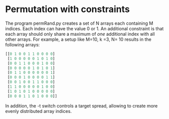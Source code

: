 # Permutation with constraints
The program permRand.py creates a set of N arrays each containing M indices. Each index can have the value 0 or 1. An additional constraint is that each array should only share a maximum of *one* additional index with all other arrays. For example, a setup like M=10, k =3, N= 10 results in the following arrays:

```python
[[0 1 0 0 1 1 0 0 0 0]
 [1 0 0 0 0 0 1 0 1 0]
 [0 0 1 1 0 0 0 1 0 0]
 [0 0 0 0 0 1 0 1 0 1]
 [0 1 1 0 0 0 0 0 0 1]
 [0 0 0 1 0 0 0 0 1 1]
 [0 0 1 0 0 1 1 0 0 0]
 [1 1 0 0 0 0 0 1 0 0]
 [1 0 1 0 1 0 0 0 0 0]
 [0 0 0 1 1 0 1 0 0 0]]
```

 In addition, the -t switch controls a target spread, allowing to create more evenly distributed array indices.


